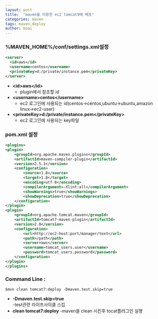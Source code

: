 ```yaml
---
layout: post
title:  "maven을 이용한 ec2 tomcat9에 배포"
categories: maven
tags: maven,deploy
author: moai
---
```


### %MAVEN_HOME%/conf/settings.xml설정
```xml
<server>
  <id>aws</id>
  <username>centos</username>
  <privateKey>d:/private/instance.pem</privateKey>
</server>
```
- **\<id>aws\</id>**
    - plugin에서 참조할 id 
- **\<username>centos\</username>**
    - ec2 로그인에 사용되는 id(centos->centos,ubuntu->ubuntu,amazon linux->ec2-user)
- **\<privateKey>d:/private/instance.pem<\/privateKey>**
    - ec2 로그인에 사용되는 key파일  



    
### pom.xml 설정
   
```xml
<plugins>
<plugin>
    <groupId>org.apache.maven.plugins</groupId>
    <artifactId>maven-compiler-plugin</artifactId>
    <version>2.5.1</version>
    <configuration>
        <source>1.8</source>
        <target>1.8</target>
        <encoding>utf-8</encoding>
        <compilerArgument>-Xlint:all</compilerArgument>
        <showWarnings>true</showWarnings>
        <showDeprecation>true</showDeprecation>
    </configuration>
</plugin>
<plugin>
    <groupId>org.apache.tomcat.maven</groupId>
    <artifactId>tomcat7-maven-plugin</artifactId>
    <version>2.0</version>
    <configuration>
        <url>http://ec2-host:port/manager/text</url>
        <path>/path</path>
        <server>aws</server>
        <username>tomcat_users.user</username>
        <password>tomcat_users.password</password>
    </configuration>
</plugin>
</plugins>

```
  
### Command Line :

```
$mvn clean tomcat7:deploy -Dmaven.test.skip=true
```

- **-Dmaven.test.skip=true**  
    -test관련 라이프사이클 스킵
- **clean tomcat7:deploy**
    -maven을 clean 시킨후 tocat플러그인 실행


